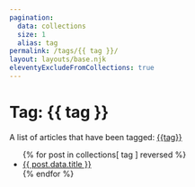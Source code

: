 ```yaml
---
pagination:
  data: collections
  size: 1
  alias: tag
permalink: /tags/{{ tag }}/
layout: layouts/base.njk
eleventyExcludeFromCollections: true
---
```

<h1>Tag: {{ tag }}</h1>
<p>A list of articles that have been tagged: <a href="/tags/{{ tag }}/">{{tag}}</a>

<ul class="menu">
{% for post in collections[ tag ] reversed %}
  <li><a href="{{ post.url }}">{{ post.data.title }}</a></li>
{% endfor %}
</ul>
